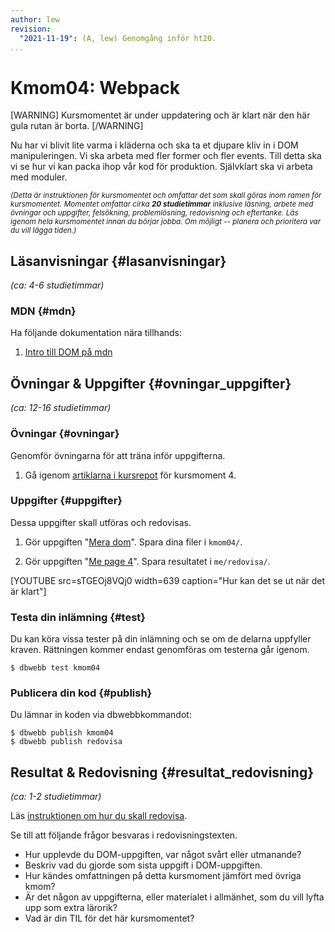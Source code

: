 ```yaml
---
author: lew
revision:
  "2021-11-19": (A, lew) Genomgång inför ht20.
...
```


# Kmom04: Webpack

[WARNING]
Kursmomentet är under uppdatering och är klart när den här gula rutan är borta.
[/WARNING]

Nu har vi blivit lite varma i kläderna och ska ta et djupare kliv in i DOM manipuleringen. Vi ska arbeta med fler former och fler events. Till detta ska vi se hur vi kan packa ihop vår kod för produktion. Självklart ska vi arbeta med moduler.

<!--stop-->

<!-- [FIGURE src=/image/snapht14/js1-boulder-dash.png caption="Öva arrayer med en Boulderdash klon."] -->

<small><i>(Detta är instruktionen för kursmomentet och omfattar det som skall göras inom ramen för kursmomentet. Momentet omfattar cirka **20 studietimmar** inklusive läsning, arbete med övningar och uppgifter, felsökning, problemlösning, redovisning och eftertanke. Läs igenom hela kursmomentet innan du börjar jobba. Om möjligt -- planera och prioritera var du vill lägga tiden.)</i></small>

## Läsanvisningar {#lasanvisningar}

_(ca: 4-6 studietimmar)_

### MDN {#mdn}

Ha följande dokumentation nära tillhands:

1. [Intro till DOM på mdn](https://developer.mozilla.org/en-US/docs/Web/API/Document_Object_Model/Introduction)

## Övningar & Uppgifter {#ovningar_uppgifter}

_(ca: 12-16 studietimmar)_

### Övningar {#ovningar}

Genomför övningarna för att träna inför uppgifterna.

1. Gå igenom [artiklarna i kursrepot](https://github.com/dbwebb-se/js-v2/tree/master/articles/kmom04) för kursmoment 4.

### Uppgifter {#uppgifter}

Dessa uppgifter skall utföras och redovisas.

1. Gör uppgiften "[Mera dom](https://github.com/dbwebb-se/js-v2/blob/master/assignments/kmom04/01_dom.md)". Spara dina filer i `kmom04/`.

1. Gör uppgiften "[Me page 4](https://github.com/dbwebb-se/js-v2/blob/master/assignments/kmom04/02_mepage4.md)". Spara resultatet i `me/redovisa/`.

[YOUTUBE src=sTGEOj8VQj0 width=639 caption="Hur kan det se ut när det är klart"]

### Testa din inlämning {#test}

Du kan köra vissa tester på din inlämning och se om de delarna uppfyller kraven. Rättningen kommer endast genomföras om testerna går igenom.

```console
$ dbwebb test kmom04
```

### Publicera din kod {#publish}

Du lämnar in koden via dbwebbkommandot:

```console
$ dbwebb publish kmom04
$ dbwebb publish redovisa
```

## Resultat & Redovisning {#resultat_redovisning}

_(ca: 1-2 studietimmar)_

Läs [instruktionen om hur du skall redovisa](./../redovisa).

Se till att följande frågor besvaras i redovisningstexten.

- Hur upplevde du DOM-uppgiften, var något svårt eller utmanande?
- Beskriv vad du gjorde som sista uppgift i DOM-uppgiften.
- Hur kändes omfattningen på detta kursmoment jämfört med övriga kmom?
- Är det någon av uppgifterna, eller materialet i allmänhet, som du vill lyfta upp som extra lärorik?
- Vad är din TIL för det här kursmomentet?
